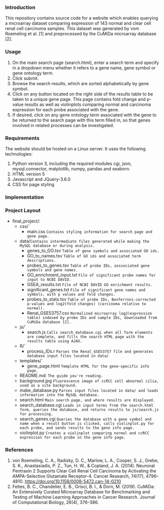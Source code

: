 ### Introduction
This repository contains source code for a website which enables querying a microarray dataset comparing expression of 143 normal and clear cell renal cell carcinoma samples. This dataset was generated by vom Roemeling et al. [1] and preprocessed by the CuMiDa microarray database [2].

### Usage
1. On the main search page (search.html), enter a search term and specify in a dropdown menu whether it refers to a gene name, gene symbol or gene ontology term.  
2. Click submit.  
3. Browse the search results, which are sorted alphabetically by gene symbol.
4. Click on any button located on the right side of the results table to be taken to a unique gene page.  This page contains fold change and p-value results as well as violinplots comparing normal and carcinoma expression for each probe associated with the gene.  
5. If desired, click on any gene ontology term associated with the gene to be returned to the search page with this term filled in, so that genes involved in related processes can be investigated.

### Requirements
The website should be hosted on a Linux server.  It uses the following technologies:
1. Python version 3, including the required modules cgi, json, mysql.connector, matplotlib, numpy, pandas and seaborn.
2. HTML version 5
3. Javascript and JQuery-3.6.0
4. CSS for page styling

### Implementation

### Project Layout

* final_project/: 
    * css/`
      * main.css 
        `Contains styling information for search page and gene page.`
    * data/`Contains intermediate files generated while making the MySQL database or during analysis.`
      * genes_to_GO.tsv 
        `Table of gene symbols and associated GO ids.`
      * GO_to_names.tsv 
        `Table of GO ids and associated term descriptions.`
      * probes_to_genes.tsv 
        `Table of probe IDs, asssociated gene symbols and gene names.`
      * GO_enrichment_input.txt 
        `File of significant probe names for input to NCBI DAVID.`
      * GSEA_results.txt 
        `File of NCBI DAVID GO enrichment results.`
      * significant_genes.txt 
        `File of significant gene names and symbols, with p values and fold changes.`
      * probes_to_stats.tsv 
        `Table of probe IDs, Bonferroni-corrected p-values and log2(fold changes) (carcinoma relative to normal).`
      * Renal_GSE53757.csv 
        `Normalized microarray log2(expression table) indexed by probe IDs and sample IDs, downloaded from CuMiDa database [2].`
     * js/`
       * search.js
        `Calls search_database.cgi when all form elements are complete, and fills the search HTML page with the results table using AJAX.`
     * R/`
       * process_IDs.r
        `Parses the Renal_GSE53757 file and generates database input files located in data/`
     * templates/`
       * gene_page.html
         `Template HTML for the gene-specific info page.`
     * README.md:
      `The guide you're reading.`
     * background.jpg
         `Fluorescence image of ccRCC cell abnormal cilia, used as a site background.`     
     * make_database.py
         `Parses input files located in data/ and loads information into the MySQL database.`
     * search.html
      `Main search page, and where results are displayed.`
     * search_database.cgi
      `Loads in input terms from the search.html form, queries the database, and returns results to js/search.js for processing.`
     * search_genes.cgi
      `Queries the database with a gene symbol and name when a result button is clicked, calls violinplot.py for each probe, and sends results to the gene info page.`
     * violinplot.py
      `Creates a violinplot comparing normal and ccRCC expression for each probe in the gene info page.`       

### References
1.	von Roemeling, C. A., Radisky, D. C., Marlow, L. A., Cooper, S. J., Grebe, S. K., Anastasiadis, P. Z., Tun, H. W., & Copland, J. A. (2014). Neuronal Pentraxin 2 Supports Clear Cell Renal Cell Carcinoma by Activating the AMPA-Selective Glutamate Receptor-4. Cancer Research, 74(17), 4796–4810. https://doi.org/10.1158/0008-5472.can-14-0210
2.	Feltes, B. C., Chandelier, E. B., Grisci, B. I., & Dorn, M. (2019). CuMiDa: An Extensively Curated Microarray Database for Benchmarking and Testing of Machine Learning Approaches in Cancer Research. Journal of Computational Biology, 26(4), 376–386. 
